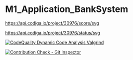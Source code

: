 # M1_Application_BankSystem


https://api.codiga.io/project/30976/score/svg


https://api.codiga.io/project/30976/status/svg


[![CodeQuality Dynamic Code Analysis Valgrind](https://github.com/PratibhaPatted/M1_Application_BankSystem/actions/workflows/CodeQuality_Dynamic.yml/badge.svg)](https://github.com/PratibhaPatted/M1_Application_BankSystem/actions/workflows/CodeQuality_Dynamic.yml)


[![Contribution Check - Git Inspector](https://github.com/PratibhaPatted/M1_Application_BankSystem/actions/workflows/gitinspector.yml/badge.svg)](https://github.com/PratibhaPatted/M1_Application_BankSystem/actions/workflows/gitinspector.yml)